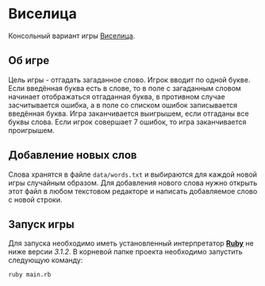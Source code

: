 # Виселица
Консольный вариант игры [Виселица](https://ru.wikipedia.org/wiki/%D0%92%D0%B8%D1%81%D0%B5%D0%BB%D0%B8%D1%86%D0%B0_(%D0%B8%D0%B3%D1%80%D0%B0)).

## Об игре
Цель игры - отгадать загаданное слово. Игрок вводит по одной букве. Если введённая буква есть в слове, то в поле с загаданным словом начинает отображаться отгаданная буква, в противном случае засчитывается ошибка, а в поле со списком ошибок записывается введённая буква. Игра заканчивается выигрышем, если отгаданы все буквы слова. Если игрок совершает 7 ошибок, то игра заканчивается проигрышем.

## Добавление новых слов
Слова хранятся в файле `data/words.txt` и выбираются для каждой новой игры случайным образом. Для добавления нового слова нужно открыть этот файл в любом текстовом редакторе и написать добавляемое слово с новой строки.

## Запуск игры
Для запуска необходимо иметь установленный интерпретатор [**Ruby**](https://www.ruby-lang.org/ru/downloads/) не ниже версии *3.1.2*. В корневой папке проекта необходимо запустить следующую команду:
```
ruby main.rb
```

